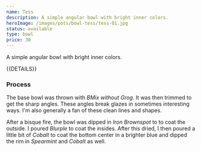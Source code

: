```yaml
---
name: Tess
description: A simple angular bowl with bright inner colors.
heroImage: /images/pots/bowl-tess/tess-01.jpg
status: available
type: bowl
price: 30
---
```


A simple angular bowl with bright inner colors.

{{DETAILS}}

### Process

The base bowl was thrown with *BMix without Grog*. It was then trimmed to get the sharp angles. These angles break glazes in sometimes interesting ways. I'm also generally a fan of these clean lines and shapes.

After a bisque fire, the bowl was dipped in *Iron Brownspot* to to coat the outside. I poured *Blurple* to coat the insides. After this dried, I then poured a little bit of *Cobalt* to coat the bottom center in a brighter blue and dipped the rim in *Spearmint* and *Cobalt* as well. 
